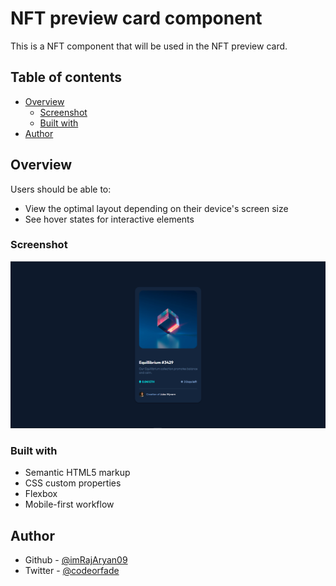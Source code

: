 # NFT preview card component

This is a NFT component that will be used in the NFT preview card.

## Table of contents

- [Overview](#overview)
  - [Screenshot](#screenshot)
  - [Built with](#built-with)
- [Author](#author)

## Overview

Users should be able to:

- View the optimal layout depending on their device's screen size
- See hover states for interactive elements

### Screenshot

![](./Screenshot.png)


### Built with

- Semantic HTML5 markup
- CSS custom properties
- Flexbox
- Mobile-first workflow



## Author

- Github - [@imRajAryan09](https://www.github.com/imRajAryan09)
- Twitter - [@codeorfade](https://www.twitter.com/codeorfade)
